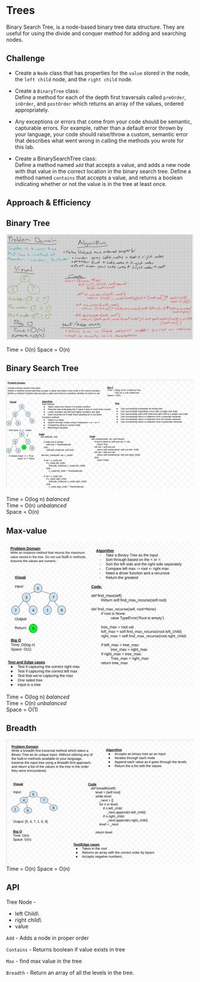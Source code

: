 # Trees
<!-- Short summary or background information -->
Binary Search Tree, is a node-based binary tree data structure. They are useful for using the divide and conquer method for adding and searching nodes.

## Challenge
<!-- Description of the challenge -->
- Create a `Node` class that has properties for the `value` stored in the node, the `left child` node, and the `right child` node.

- Create a `BinaryTree` class:\
Define a method for each of the depth first traversals called `preOrder`, `inOrder`, and `postOrder` which returns an array of the values, ordered appropriately.

- Any exceptions or errors that come from your code should be semantic, capturable errors. For example, rather than a default error thrown by your language, your code should raise/throw a custom, semantic error that describes what went wrong in calling the methods you wrote for this lab.

- Create a BinarySearchTree class:\
Define a method named `add` that accepts a value, and adds a new node with that value in the correct location in the binary search tree.
Define a method named `contains` that accepts a value, and returns a boolean indicating whether or not the value is in the tree at least once.

## Approach & Efficiency
<!-- What approach did you take? Why? What is the Big O space/time for this approach? -->
## Binary Tree

![tree](../../assets/binaryTree.png)

Time = O(n)
Space = O(n)

## Binary Search Tree

![bst](../../assets/bst.png)

Time = O(log n) *balanced*\
Time = O(n) *unbalanced*\
Space = O(n)

## Max-value

![max](../../assets/maxValue.png)

Time = O(log n) *balanced*\
Time = O(n) *unbalanced*\
Space = O(1)

## Breadth

![breadth](../../assets/breadth.png)
Time = O(n)
Space = O(n)

## API
<!-- Description of each method publicly available in each of your trees -->

Tree Node -

- left Child\
- right child\
- value

`Add` - Adds a node in proper order

`Contains` - Returns boolean if value exists in tree

`Max` - find max value in the tree

`Breadth` - Return an array of all the levels in the tree.
